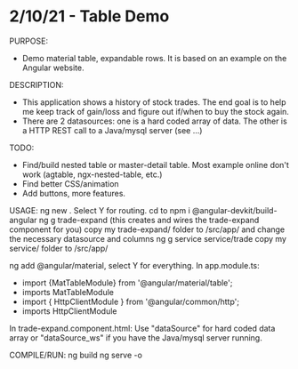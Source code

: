 # 2/10/21 - Table Demo

PURPOSE:
- Demo material table, expandable rows. It is based on an example on the Angular website. 

DESCRIPTION:
- This application shows a history of stock trades. The end goal is to help me keep track of gain/loss and figure out if/when to buy the stock again.
- There are 2 datasources: one is a hard coded array of data. The other is a HTTP REST call to a Java/mysql server (see ...)

TODO:
- Find/build nested table or master-detail table. Most example online don't work (agtable, ngx-nested-table, etc.)
- Find better CSS/animation
- Add buttons, more features.

USAGE:
ng new <yourproject>. Select Y for routing.
cd to <yourproject>
npm i @angular-devkit/build-angular
ng g trade-expand (this creates and wires the trade-expand component for you)
copy my trade-expand/ folder to <yourproject>/src/app/ and change the necessary datasource and columns
ng g service service/trade
copy my service/ folder to <yourproject>/src/app/

ng add @angular/material, select Y for everything.
In app.module.ts:
- import {MatTableModule} from '@angular/material/table';
- imports MatTableModule
- import { HttpClientModule } from '@angular/common/http';
- imports HttpClientModule

In trade-expand.component.html:
Use "dataSource" for hard coded data array or "dataSource_ws" if you have the Java/mysql server running.

COMPILE/RUN:
ng build
ng serve -o 


